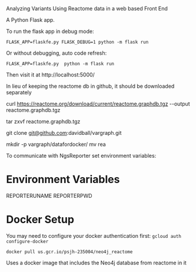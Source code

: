 Analyzing Variants Using Reactome data in a web based Front End

A Python Flask app. 

To run the flask app in debug mode:

```FLASK_APP=flaskfe.py FLASK_DEBUG=1 python -m flask run```

Or without debugging, auto code refresh:

```FLASK_APP=flaskfe.py  python -m flask run```

Then visit it at http://localhost:5000/



In lieu of keeping the reactome db in github, it should be downloaded separately

curl https://reactome.org/download/current/reactome.graphdb.tgz --output reactome.graphdb.tgz

tar zxvf reactome.graphdb.tgz

git clone git@github.com:davidball/vargraph.git

mkdir -p vargraph/datafordocker/
mv rea 


To communicate with NgsReporter set environment variables:

# Environment Variables
REPORTERUNAME
REPORTERPWD


# Docker Setup

You may need to configure your docker authentication first:
`gcloud auth configure-docker`


`docker pull us.gcr.io/psjh-235004/neo4j_reactome`

Uses a docker image that includes the Neo4j database from reactome in it
